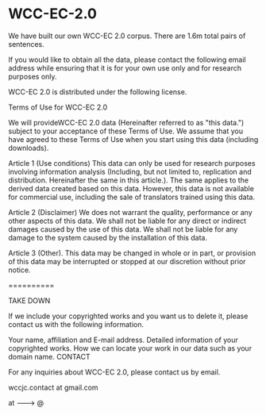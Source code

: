 # WCC-EC-2.0
We have built our own WCC-EC 2.0 corpus. There are 1.6m total pairs of sentences.

If you would like to obtain all the data, please contact the following email address while ensuring that it is for your own use only and for research purposes only.

WCC-EC 2.0 is distributed under the following license.

Terms of Use for WCC-EC 2.0

We will provideWCC-EC 2.0 data (Hereinafter referred to as "this data.") subject to your acceptance of these Terms of Use. We assume that you have agreed to these Terms of Use when you start using this data (including downloads).

Article 1 (Use conditions) This data can only be used for research purposes involving information analysis (Including, but not limited to, replication and distribution. Hereinafter the same in this article.). The same applies to the derived data created based on this data. However, this data is not available for commercial use, including the sale of translators trained using this data.

Article 2 (Disclaimer) We does not warrant the quality, performance or any other aspects of this data. We shall not be liable for any direct or indirect damages caused by the use of this data. We shall not be liable for any damage to the system caused by the installation of this data.

Article 3 (Other). This data may be changed in whole or in part, or provision of this data may be interrupted or stopped at our discretion without prior notice.

==========

TAKE DOWN

If we include your copyrighted works and you want us to delete it, please contact us with the following information.

Your name, affiliation and E-mail address. Detailed information of your copyrighted works. How we can locate your work in our data such as your domain name. CONTACT

For any inquiries about WCC-EC 2.0, please contact us by email.

wccjc.contact at gmail.com

at ---> @
